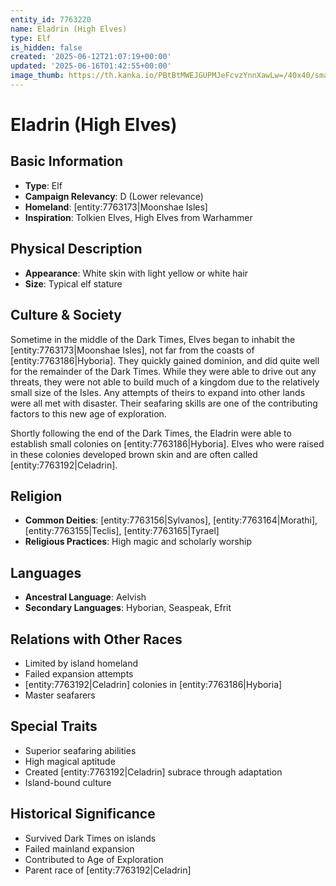```yaml
---
entity_id: 7763220
name: Eladrin (High Elves)
type: Elf
is_hidden: false
created: '2025-06-12T21:07:19+00:00'
updated: '2025-06-16T01:42:55+00:00'
image_thumb: https://th.kanka.io/PBtBtMWEJGUPMJeFcvzYnnXawLw=/40x40/smart/src/campaigns/322885/9f0da5c9-7e5c-43a2-bfb3-dbae385d05e1.png
---
```


# Eladrin (High Elves)

## Basic Information

- **Type**: Elf
- **Campaign Relevancy**: D (Lower relevance)
- **Homeland**: [entity:7763173|Moonshae Isles]
- **Inspiration**: Tolkien Elves, High Elves from Warhammer

## Physical Description

- **Appearance**: White skin with light yellow or white hair
- **Size**: Typical elf stature

## Culture & Society

Sometime in the middle of the Dark Times, Elves began to inhabit the [entity:7763173|Moonshae Isles], not far from the coasts of [entity:7763186|Hyboria]. They quickly gained dominion, and did quite well for the remainder of the Dark Times. While they were able to drive out any threats, they were not able to build much of a kingdom due to the relatively small size of the Isles. Any attempts of theirs to expand into other lands were all met with disaster. Their seafaring skills are one of the contributing factors to this new age of exploration.

Shortly following the end of the Dark Times, the Eladrin were able to establish small colonies on [entity:7763186|Hyboria]. Elves who were raised in these colonies developed brown skin and are often called [entity:7763192|Celadrin].

## Religion

- **Common Deities**: [entity:7763156|Sylvanos], [entity:7763164|Morathi], [entity:7763155|Teclis], [entity:7763165|Tyrael]
- **Religious Practices**: High magic and scholarly worship

## Languages

- **Ancestral Language**: Aelvish
- **Secondary Languages**: Hyborian, Seaspeak, Efrit

## Relations with Other Races

- Limited by island homeland
- Failed expansion attempts
- [entity:7763192|Celadrin] colonies in [entity:7763186|Hyboria]
- Master seafarers

## Special Traits

- Superior seafaring abilities
- High magical aptitude
- Created [entity:7763192|Celadrin] subrace through adaptation
- Island-bound culture

## Historical Significance

- Survived Dark Times on islands
- Failed mainland expansion
- Contributed to Age of Exploration
- Parent race of [entity:7763192|Celadrin]
